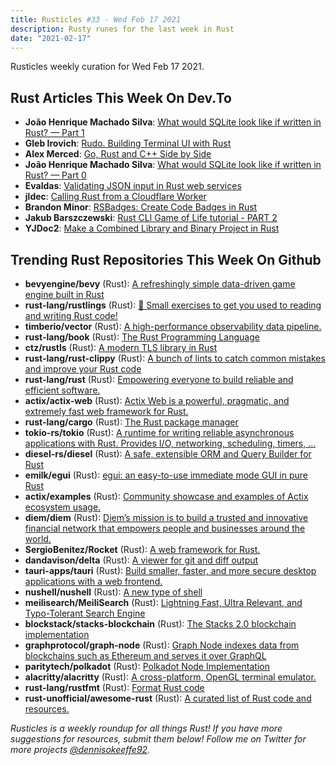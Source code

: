 ```yaml
---
title: Rusticles #33 - Wed Feb 17 2021
description: Rusty runes for the last week in Rust
date: "2021-02-17"
---
```


Rusticles weekly curation for Wed Feb 17 2021.

<Ad />

## Rust Articles This Week On Dev.To

- **João Henrique Machado Silva**: [What would SQLite look like if written in Rust? — Part 1](https://dev.to/joaoh82/what-would-sqlite-look-like-if-written-in-rust-part-1-2np4)
- **Gleb Irovich**: [Rudo. Building Terminal UI with Rust](https://dev.to/glebirovich/rudo-building-terminal-ui-with-rust-d00)
- **Alex Merced**: [Go, Rust and C++ Side by Side](https://dev.to/alexmercedcoder/go-rust-and-c-side-by-side-4b7d)
- **João Henrique Machado Silva**: [What would SQLite look like if written in Rust? — Part 0](https://dev.to/joaoh82/what-would-sqlite-look-like-if-written-in-rust-part-0-4f4k)
- **Evaldas**: [Validating JSON input in Rust web services](https://dev.to/vinted/validating-json-input-in-rust-web-services-5gp0)
- **jldec**: [Calling Rust from a Cloudflare Worker](https://dev.to/jldec/calling-rust-from-a-cloudflare-worker-17b4)
- **Brandon Minor**: [RSBadges: Create Code Badges in Rust](https://dev.to/tangramvision/rsbadges-create-code-badges-in-rust-2ke0)
- **Jakub Barszczewski**: [Rust CLI Game of Life tutorial - PART 2](https://dev.to/jbarszczewski/rust-cli-game-of-life-tutorial-part-2-16j3)
- **YJDoc2**: [Make a Combined Library and Binary Project in Rust](https://dev.to/yjdoc2/make-a-combined-library-and-binary-project-in-rust-d4f)

<Ad />

## Trending Rust Repositories This Week On Github

- **bevyengine/bevy** (Rust): [A refreshingly simple data-driven game engine built in Rust](https://github.com/bevyengine/bevy)
- **rust-lang/rustlings** (Rust): [🦀 Small exercises to get you used to reading and writing Rust code!](https://github.com/rust-lang/rustlings)
- **timberio/vector** (Rust): [A high-performance observability data pipeline.](https://github.com/timberio/vector)
- **rust-lang/book** (Rust): [The Rust Programming Language](https://github.com/rust-lang/book)
- **ctz/rustls** (Rust): [A modern TLS library in Rust](https://github.com/ctz/rustls)
- **rust-lang/rust-clippy** (Rust): [A bunch of lints to catch common mistakes and improve your Rust code](https://github.com/rust-lang/rust-clippy)
- **rust-lang/rust** (Rust): [Empowering everyone to build reliable and efficient software.](https://github.com/rust-lang/rust)
- **actix/actix-web** (Rust): [Actix Web is a powerful, pragmatic, and extremely fast web framework for Rust.](https://github.com/actix/actix-web)
- **rust-lang/cargo** (Rust): [The Rust package manager](https://github.com/rust-lang/cargo)
- **tokio-rs/tokio** (Rust): [A runtime for writing reliable asynchronous applications with Rust. Provides I/O, networking, scheduling, timers, ...](https://github.com/tokio-rs/tokio)
- **diesel-rs/diesel** (Rust): [A safe, extensible ORM and Query Builder for Rust](https://github.com/diesel-rs/diesel)
- **emilk/egui** (Rust): [egui: an easy-to-use immediate mode GUI in pure Rust](https://github.com/emilk/egui)
- **actix/examples** (Rust): [Community showcase and examples of Actix ecosystem usage.](https://github.com/actix/examples)
- **diem/diem** (Rust): [Diem’s mission is to build a trusted and innovative financial network that empowers people and businesses around the world.](https://github.com/diem/diem)
- **SergioBenitez/Rocket** (Rust): [A web framework for Rust.](https://github.com/SergioBenitez/Rocket)
- **dandavison/delta** (Rust): [A viewer for git and diff output](https://github.com/dandavison/delta)
- **tauri-apps/tauri** (Rust): [Build smaller, faster, and more secure desktop applications with a web frontend.](https://github.com/tauri-apps/tauri)
- **nushell/nushell** (Rust): [A new type of shell](https://github.com/nushell/nushell)
- **meilisearch/MeiliSearch** (Rust): [Lightning Fast, Ultra Relevant, and Typo-Tolerant Search Engine](https://github.com/meilisearch/MeiliSearch)
- **blockstack/stacks-blockchain** (Rust): [The Stacks 2.0 blockchain implementation](https://github.com/blockstack/stacks-blockchain)
- **graphprotocol/graph-node** (Rust): [Graph Node indexes data from blockchains such as Ethereum and serves it over GraphQL](https://github.com/graphprotocol/graph-node)
- **paritytech/polkadot** (Rust): [Polkadot Node Implementation](https://github.com/paritytech/polkadot)
- **alacritty/alacritty** (Rust): [A cross-platform, OpenGL terminal emulator.](https://github.com/alacritty/alacritty)
- **rust-lang/rustfmt** (Rust): [Format Rust code](https://github.com/rust-lang/rustfmt)
- **rust-unofficial/awesome-rust** (Rust): [A curated list of Rust code and resources.](https://github.com/rust-unofficial/awesome-rust)

_Rusticles is a weekly roundup for all things Rust! If you have more suggestions for resources, submit them below! Follow me on Twitter for more projects [@dennisokeeffe92](https://twitter.com/dennisokeeffe92)._